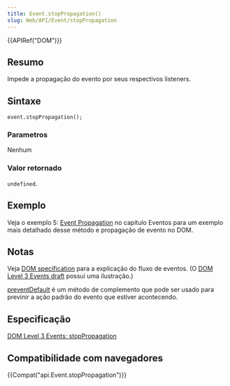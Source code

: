 ```yaml
---
title: Event.stopPropagation()
slug: Web/API/Event/stopPropagation
---
```


{{APIRef("DOM")}}

## Resumo

Impede a propagação do evento por seus respectivos listeners.

## Sintaxe

```
event.stopPropagation();
```

### Parametros

Nenhum

### Valor retornado

`undefined`.

## Exemplo

Veja o exemplo 5: [Event Propagation](/pt-BR/docs/DOM/DOM_Reference/Examples#Example_5:_Event_Propagation) no capítulo Eventos para um exemplo mais detalhado desse método e propagação de evento no DOM.

## Notas

Veja [DOM specification](http://www.w3.org/TR/DOM-Level-2-Events/events.html#Events-flow-capture) para a explicação do fluxo de eventos. (O [DOM Level 3 Events draft](http://www.w3.org/TR/DOM-Level-3-Events/#event-flow) possui uma ilustração.)

[preventDefault](/pt-BR/docs/Web/API/event.preventDefault) é um método de complemento que pode ser usado para previnir a ação padrão do evento que estiver acontecendo.

## Especificação

[DOM Level 3 Events: stopPropagation](http://www.w3.org/TR/DOM-Level-3-Events/#events-event-type-stopPropagation)

## Compatibilidade com navegadores

{{Compat("api.Event.stopPropagation")}}
